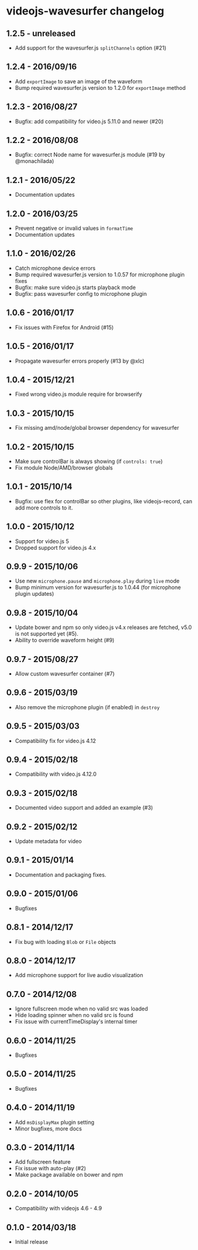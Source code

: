 videojs-wavesurfer changelog
============================

1.2.5 - unreleased
------------------

- Add support for the wavesurfer.js `splitChannels` option (#21)


1.2.4 - 2016/09/16
------------------

- Add `exportImage` to save an image of the waveform
- Bump required wavesurfer.js version to 1.2.0 for `exportImage` method


1.2.3 - 2016/08/27
------------------

- Bugfix: add compatibility for video.js 5.11.0 and newer (#20)


1.2.2 - 2016/08/08
------------------

- Bugfix: correct Node name for wavesurfer.js module (#19 by @monachilada)


1.2.1 - 2016/05/22
------------------

- Documentation updates


1.2.0 - 2016/03/25
------------------

- Prevent negative or invalid values in `formatTime`
- Documentation updates


1.1.0 - 2016/02/26
------------------

- Catch microphone device errors
- Bump required wavesurfer.js version to 1.0.57 for microphone plugin fixes
- Bugfix: make sure video.js starts playback mode
- Bugfix: pass wavesurfer config to microphone plugin


1.0.6 - 2016/01/17
------------------

- Fix issues with Firefox for Android (#15)


1.0.5 - 2016/01/17
------------------

- Propagate wavesurfer errors properly (#13 by @xlc)


1.0.4 - 2015/12/21
------------------

- Fixed wrong video.js module require for browserify


1.0.3 - 2015/10/15
------------------

- Fix missing amd/node/global browser dependency for wavesurfer


1.0.2 - 2015/10/15
------------------

- Make sure controlBar is always showing (if `controls: true`)
- Fix module Node/AMD/browser globals


1.0.1 - 2015/10/14
------------------

 - Bugfix: use flex for controlBar so other plugins, like videojs-record, can add more controls to it.


1.0.0 - 2015/10/12
------------------

- Support for video.js 5
- Dropped support for video.js 4.x


0.9.9 - 2015/10/06
------------------

- Use new `microphone.pause` and `microphone.play` during `live` mode
- Bump minimum version for wavesurfer.js to 1.0.44 (for microphone plugin updates)


0.9.8 - 2015/10/04
------------------

- Update bower and npm so only video.js v4.x releases are fetched, v5.0 is not supported yet (#5).
- Ability to override waveform height (#9)


0.9.7 - 2015/08/27
------------------

- Allow custom wavesurfer container (#7)


0.9.6 - 2015/03/19
------------------

- Also remove the microphone plugin (if enabled) in `destroy`


0.9.5 - 2015/03/03
------------------

- Compatibility fix for video.js 4.12


0.9.4 - 2015/02/18
------------------

- Compatibility with video.js 4.12.0


0.9.3 - 2015/02/18
------------------

- Documented video support and added an example (#3)


0.9.2 - 2015/02/12
------------------

- Update metadata for video


0.9.1 - 2015/01/14
------------------

- Documentation and packaging fixes.


0.9.0 - 2015/01/06
------------------

- Bugfixes


0.8.1 - 2014/12/17
------------------

- Fix bug with loading `Blob` or `File` objects


0.8.0 - 2014/12/17
------------------

- Add microphone support for live audio visualization


0.7.0 - 2014/12/08
------------------

- Ignore fullscreen mode when no valid src was loaded
- Hide loading spinner when no valid src is found
- Fix issue with currentTimeDisplay's internal timer


0.6.0 - 2014/11/25
------------------

- Bugfixes


0.5.0 - 2014/11/25
------------------

- Bugfixes


0.4.0 - 2014/11/19
------------------

- Add `msDisplayMax` plugin setting
- Minor bugfixes, more docs


0.3.0 - 2014/11/14
------------------

- Add fullscreen feature
- Fix issue with auto-play (#2)
- Make package available on bower and npm


0.2.0 - 2014/10/05
------------------

- Compatibility with videojs 4.6 - 4.9


0.1.0 - 2014/03/18
------------------

- Initial release
